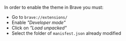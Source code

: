 In order to enable the theme in Brave you must:
- Go to `brave://extensions/`
- Enable *"Developer mode"*
- Click on *"Load unpacked"*
- Select the folder of `manisfest.json` already modified
